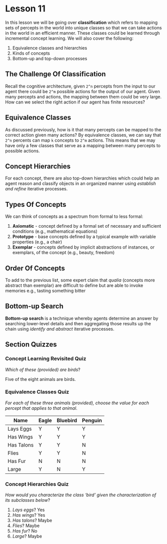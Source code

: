 # Lesson 11

In this lesson we will be going over **classification** which refers to mapping sets of percepts in the world into unique classes so that we can take actions in the world in an efficient manner. These classes could be learned through incremental concept learning. We will also cover the following:

1. Equivalence classes and hierarchies
2. Kinds of concepts
3. Bottom-up and top-down processes

## The Challenge Of Classification

Recall the cognitive architecture, given `2^n` percepts from the input to our agent there could be `2^m` possible actions for the output of our agent. Given many percepts and actions, the mapping between them could be very large. How can we select the right action if our agent has finite resources?

## Equivalence Classes

As discussed previously, how is it that many percepts can be mapped to the correct action given many actions? By equivalence classes, we can say that `2^n` percents can map `k` concepts to `2^m` actions. This means that we may have only a few classes that serve as a mapping between many percepts to possible actions.

## Concept Hierarchies

For each concept, there are also top-down hierarchies which could help an agent reason and classify objects in an organized manner using _establish and refine_ iterative processes.

## Types Of Concepts

We can think of concepts as a spectrum from formal to less formal:

1. **Axiomatic** - concept defined by a formal set of necessary and sufficient conditions (e.g., mathematical equations)
2. **Prototype** - base concepts defined by a typical example with variable properties (e.g., a chair)
3. **Exemplar** - concepts defined by implicit abstractions of instances, or exemplars, of the concept (e.g., beauty, freedom)

## Order Of Concepts

To add to the previous list, some expert claim that _qualia_ (concepts more abstract than exemplar) are difficult to define but are able to invoke memories e.g., tasting something bitter

## Bottom-up Search

**Bottom-up search** is a technique whereby agents determine an answer by searching lower-level details and then aggregating those results up the chain using _identify and abstract_ iterative processes.

## Section Quizzes

### Concept Learning Revisited Quiz

_Which of these (provided) are birds_?

Five of the eight animals are birds.

### Equivalence Classes Quiz

_For each of these three animals (provided), choose the value for each percept that applies to that animal_.

| Name       | Eagle | Bluebird | Penguin |
| ---------- | ----- | -------- | ------- |
| Lays Eggs  | Y     | Y        | Y       |
| Has Wings  | Y     | Y        | Y       |
| Has Talons | Y     | Y        | N       |
| Flies      | Y     | Y        | N       |
| Has Fur    | N     | N        | N       |
| Large      | Y     | N        | Y       |

### Concept Hierarchies Quiz

_How would you characterize the class ‘bird’ given the characterization of its subclasses below_?

1. _Lays eggs_? Yes
2. _Has wings_? Yes
3. _Has talons_? Maybe
4. _Flies_? Maybe
5. _Has fur_? No
6. _Large_? Maybe

